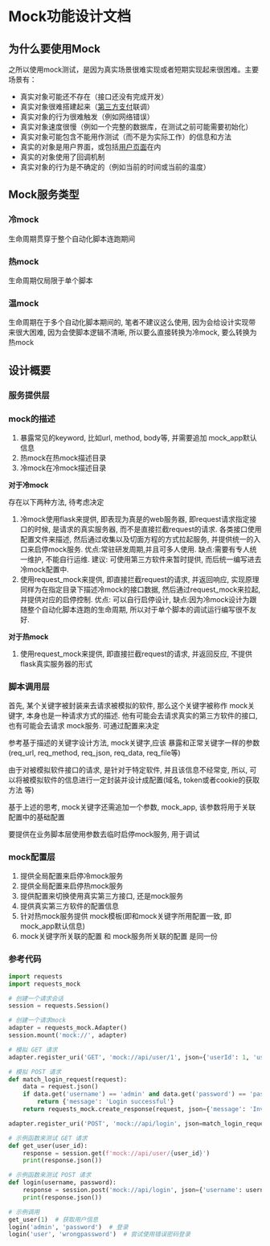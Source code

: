 # Mock功能设计文档

## 为什么要使用Mock

之所以使用mock测试，是因为真实场景很难实现或者短期实现起来很困难。主要场景有：

-  真实对象可能还不存在（接口还没有完成开发）
-  真实对象很难搭建起来（[第三方支付](https://www.zhihu.com/search?q=第三方支付&search_source=Entity&hybrid_search_source=Entity&hybrid_search_extra={"sourceType"%3A"answer"%2C"sourceId"%3A3109319750})联调）
-  真实对象的行为很难触发（例如网络错误）
-  真实对象速度很慢（例如一个完整的数据库，在测试之前可能需要初始化）
-  真实对象可能包含不能用作测试（而不是为实际工作）的信息和方法
-  真实的对象是用户界面，或包括[用户页面](https://www.zhihu.com/search?q=用户页面&search_source=Entity&hybrid_search_source=Entity&hybrid_search_extra={"sourceType"%3A"answer"%2C"sourceId"%3A3109319750})在内
-  真实的对象使用了回调机制
-  真实对象的行为是不确定的（例如当前的时间或当前的温度）

## Mock服务类型

### 冷mock

生命周期贯穿于整个自动化脚本连跑期间

### 热mock

生命周期仅局限于单个脚本

### 温mock

生命周期在于多个自动化脚本期间的, 笔者不建议这么使用, 因为会给设计实现带来很大困难, 因为会使脚本逻辑不清晰, 所以要么直接转换为冷mock, 要么转换为热mock

## 设计概要

### 服务提供层

### mock的描述

1. 暴露常见的keyword, 比如url, method, body等, 并需要追加 mock_app默认信息
2. 热mock在热mock描述目录
3. 冷mock在冷mock描述目录

**对于冷mock**

存在以下两种方法, 待考虑决定

1. 冷mock使用flask来提供, 即表现为真是的web服务器, 即request请求指定接口的时候, 是请求的真实服务器, 而不是直接拦截request的请求. 各类接口使用配置文件来描述, 然后通过收集以及切面方程的方式拉起服务, 并提供统一的入口来启停mock服务. 优点:常驻研发周期,并且可多人使用.  缺点:需要有专人统一维护, 不能自行运维. 建议: 可使用第三方软件来暂时提供, 而后统一编写进去冷mock配置中.
2. 使用request_mock来提供, 即直接拦截request的请求, 并返回响应, 实现原理同样为在指定目录下描述冷mock的接口数据, 然后通过request_mock来拉起, 并提供对应的启停控制. 优点: 可以自行启停设计, 缺点:因为冷mock设计为跟随整个自动化脚本连跑的生命周期, 所以对于单个脚本的调试运行编写很不友好.

**对于热mock**

1. 使用request_mock来提供, 即直接拦截request的请求, 并返回反应, 不提供flask真实服务器的形式

### 脚本调用层

首先, 某个关键字被封装来去请求被模拟的软件, 那么这个关键字被称作 mock关键字, 本身也是一种请求方式的描述. 他有可能会去请求真实的第三方软件的接口, 也有可能会去请求 mock服务. 可通过配置来决定

参考基于描述的关键字设计方法, mock关键字,应该 暴露和正常关键字一样的参数(req_url, req_method, req_json, req_data, req_file等)

由于对被模拟软件接口的请求, 是针对于特定软件, 并且该信息不经常变, 所以, 可以将被模拟软件的信息进行一定封装并设计成配置(域名, token或者cookie的获取方法 等)

基于上述的思考, mock关键字还需追加一个参数, mock_app, 该参数将用于关联配置中的基础配置

要提供在业务脚本层使用参数去临时启停mock服务, 用于调试

### mock配置层

1. 提供全局配置来启停冷mock服务
2. 提供全局配置来启停热mock服务
3. 提供配置来切换使用真实第三方接口, 还是mock服务
4. 提供真实第三方软件的配置信息
5. 针对热mock服务提供 mock模板(即和mock关键字所用配置一致, 即mock_app默认信息)
6. mock关键字所关联的配置 和 mock服务所关联的配置 是同一份

### 参考代码

```python
import requests
import requests_mock

# 创建一个请求会话
session = requests.Session()

# 创建一个请求mock
adapter = requests_mock.Adapter()
session.mount('mock://', adapter)

# 模拟 GET 请求
adapter.register_uri('GET', 'mock://api/user/1', json={'userId': 1, 'username': 'John Doe', 'email': 'john.doe@example.com'})

# 模拟 POST 请求
def match_login_request(request):
    data = request.json()
    if data.get('username') == 'admin' and data.get('password') == 'password':
        return {'message': 'Login successful'}
    return requests_mock.create_response(request, json={'message': 'Invalid username or password'}, status_code=401)

adapter.register_uri('POST', 'mock://api/login', json=match_login_request)

# 示例函数来测试 GET 请求
def get_user(user_id):
    response = session.get(f'mock://api/user/{user_id}')
    print(response.json())

# 示例函数来测试 POST 请求
def login(username, password):
    response = session.post('mock://api/login', json={'username': username, 'password': password})
    print(response.json())

# 示例调用
get_user(1)  # 获取用户信息
login('admin', 'password')  # 登录
login('user', 'wrongpassword')  # 尝试使用错误密码登录

```


